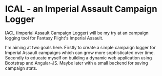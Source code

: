 # ICAL - an Imperial Assault Campaign Logger
IACL (Imperial Assault Campaign Logger) will be my try at an campaign logging tool for Fantasy Flight's Imperial Assault.

I'm aiming at two goals here. Firstly to create a simple campaign logger for Imperial Assault campaigns which can grow more sophisticated over time. Secondly to educate myself on building a dynamic web application using Bootstrap and Angular-JS. Maybe later with a small backend for saving campaign stats.

